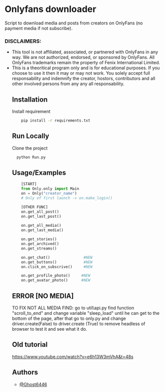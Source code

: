 # Onlyfans downloader

Script to download media and posts from creators on OnlyFans (no payment media if not subscribe).

<h3>DISCLAIMERS:</h3>
<ul>
    <li>
        This tool is not affiliated, associated, or partnered with OnlyFans in any way. We are not authorized, endorsed, or sponsored by OnlyFans. All OnlyFans trademarks remain the property of Fenix International Limited.
    </li>
    <li>
        This is a theoritical program only and is for educational purposes. If you choose to use it then it may or may not work. You solely accept full responsability and indemnify the creator, hostors, contributors and all other involved persons from any any all responsability.
    </li>
<h3>

## Installation

Install requirement

```bash
    pip install -r requirements.txt
```

## Run Locally

Clone the project

```bash
  python Run.py
```

## Usage/Examples

```python
    [START]
    from Only.only import Main
    on = Only("creator_name")
    # Only of first launch -> on.make_login()

    [OTHER FUNC]
    on.get_all_post()
    on.get_last_post()
  
    on.get_all_media()
    on.get_last_media()

    on.get_stories()
    on.get_archived()
    on.get_streams()

    on.get_chat()               #NEW
    on.get_buttons()            #NEW
    on.click_on_subscrive()     #NEW

    on.get_profile_photo()     #NEW
    on.get_avatar_photo()      #NEW

```

## ERROR [NO MEDIA]
TO FIX NOT ALL MEDIA FIND: go to util\api.py find function "scroll_to_end" and change variable "sleep_load" until he can get to the bottom of the page, after that go to only.py and change driver.create(False) to driver.create (True) to remove headless of browser to test it and see what it do.


## Old tutorial
https://www.youtube.com/watch?v=e6h13W3mVhA&t=48s

## Authors

- [@Ghost6446](https://www.github.com/Ghost6446)
